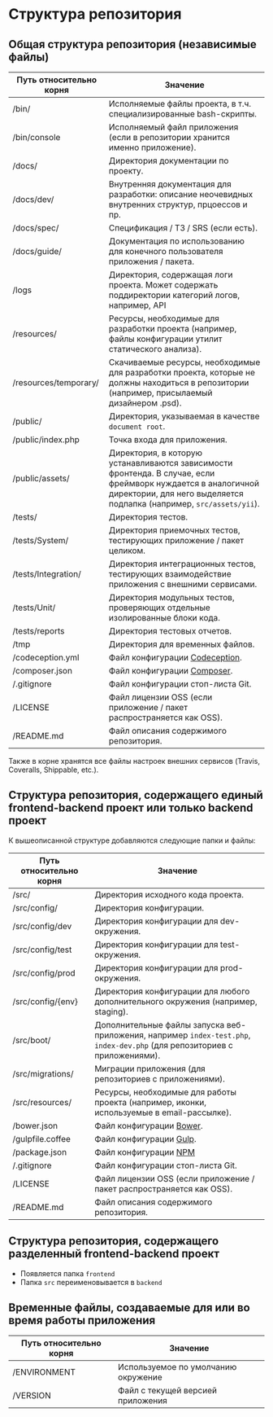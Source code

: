 # Структура репозитория

## Общая структура репозитория (независимые файлы)

| Путь относительно корня | Значение                                                                                                     |
|-------------------------|--------------------------------------------------------------------------------------------------------------|
| /bin/                   | Исполняемые файлы проекта, в т.ч. специализированные bash-скрипты.                                           |
| /bin/console            | Исполняемый файл приложения (если в репозитории хранится именно приложение).                                 |
| /docs/                  | Директория документации по проекту.                                                                          |
| /docs/dev/              | Внутренняя документация для разработки: описание неочевидных внутренних структур, прцоессов и пр.            |
| /docs/spec/             | Спецификация / ТЗ / SRS (если есть).                                                                         |
| /docs/guide/            | Документация по использованию для конечного пользователя приложения / пакета.                                |
| /logs                   | Директория, содержащая логи проекта. Может содержать поддиректории категорий логов, например, API            |                            
| /resources/             | Ресурсы, необходимые для разработки проекта (например, файлы конфигурации утилит статического анализа).      |
| /resources/temporary/   | Скачиваемые ресурсы, необходимые для разработки проекта, которые не должны находиться в репозитории (например, присылаемый дизайнером .psd). |
| /public/                | Директория, указываемая в качестве `document root`.                                                          |
| /public/index.php       | Точка входа для приложения.                                                                                  |
| /public/assets/         | Директория, в которую устанавливаются зависимости фронтенда. В случае, если фреймворк нуждается в аналогичной директории, для него выделяется подпапка (например, `src/assets/yii`). |
| /tests/                 | Директория тестов.                                                                                           |
| /tests/System/          | Директория приемочных тестов, тестирующих приложение / пакет целиком.                                        |
| /tests/Integration/     | Директория интеграционных тестов, тестирующих взаимодействие приложения с внешними сервисами.                |
| /tests/Unit/            | Директория модульных тестов, проверяющих отдельные изолированные блоки кода.                                 |
| /tests/reports          | Директория тестовых отчетов.                                                                                 |
| /tmp                    | Директория для временных файлов.                                                                             |
| /codeception.yml        | Файл конфигурации [Codeception](http://codeception.com).                                                     |
| /composer.json          | Файл конфигурации [Composer](https://getcomposer.org).                                                       |
| /.gitignore             | Файл конфигурации стоп-листа Git.                                                                            |
| /LICENSE                | Файл лицензии OSS (если приложение / пакет распространяется как OSS).                                        |
| /README.md              | Файл описания содержимого репозитория.                                                                       |

Также в корне хранятся все файлы настроек внешних сервисов (Travis, Coveralls,
Shippable, etc.).

## Структура репозитория, содержащего единый frontend-backend проект или только backend проект

К вышеописанной структуре добавляются следующие папки и файлы:

| Путь относительно корня | Значение                                                                                                     |
|-------------------------|--------------------------------------------------------------------------------------------------------------|
| /src/                   | Директория исходного кода проекта.                                                                           |
| /src/config/            | Директория конфигурации.                                                                                     |
| /src/config/dev         | Директория конфигурации для dev-окружения.                                                                   |
| /src/config/test        | Директория конфигурации для test-окружения.                                                                  |
| /src/config/prod        | Директория конфигурации для prod-окружения.                                                                  |
| /src/config/{env}       | Директория конфигурации для любого дополнительного окружения (например, staging).                            |
| /src/boot/              | Дополнительные файлы запуска веб-приложения, например `index-test.php`, `index-dev.php` (для репозиториев с приложениями). |
| /src/migrations/        | Миграции приложения (для репозиториев с приложениями).                                                       |
| /src/resources/         | Ресурсы, необходимые для работы проекта (например, иконки, используемые в email-рассылке).                   |
| /bower.json             | Файл конфигурации [Bower](http://bower.io/).                                                                 |
| /gulpfile.coffee        | Файл конфигурации [Gulp](http://gulpjs.com/).                                                                |
| /package.json           | Файл конфигурации [NPM](https://www.npmjs.com/)                                                              |
| /.gitignore             | Файл конфигурации стоп-листа Git.                                                                            |
| /LICENSE                | Файл лицензии OSS (если приложение / пакет распространяется как OSS).                                        |
| /README.md              | Файл описания содержимого репозитория.                                                                       |

## Структура репозитория, содержащего разделенный frontend-backend проект

* Появляется папка `frontend`
* Папка `src` переименовывается в `backend`

## Временные файлы, создаваемые для или во время работы приложения

| Путь относительно корня | Значение                                           |
|-------------------------|----------------------------------------------------|
| /ENVIRONMENT            | Используемое по умолчанию окружение                |
| /VERSION                | Файл с текущей версией приложения                  |
